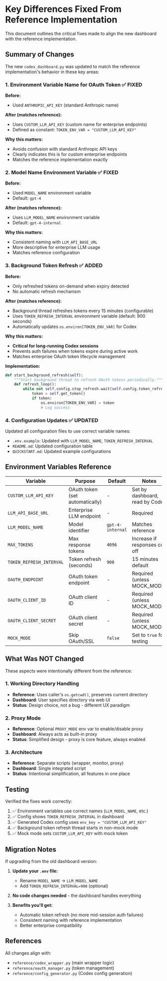 # Key Differences Fixed From Reference Implementation

This document outlines the critical fixes made to align the new dashboard with the reference implementation.

## Summary of Changes

The new `codex_dashboard.py` was updated to match the reference implementation's behavior in these key areas:

### 1. Environment Variable Name for OAuth Token ✅ FIXED

**Before:**
- Used `ANTHROPIC_API_KEY` (standard Anthropic name)

**After (matches reference):**
- Uses `CUSTOM_LLM_API_KEY` (custom name for enterprise endpoints)
- Defined as constant: `TOKEN_ENV_VAR = "CUSTOM_LLM_API_KEY"`

**Why this matters:**
- Avoids confusion with standard Anthropic API keys
- Clearly indicates this is for custom enterprise endpoints
- Matches the reference implementation exactly

### 2. Model Name Environment Variable ✅ FIXED

**Before:**
- Used `MODEL_NAME` environment variable
- Default: `gpt-4`

**After (matches reference):**
- Uses `LLM_MODEL_NAME` environment variable
- Default: `gpt-4-internal`

**Why this matters:**
- Consistent naming with `LLM_API_BASE_URL`
- More descriptive for enterprise LLM usage
- Matches reference configuration

### 3. Background Token Refresh ✅ ADDED

**Before:**
- Only refreshed tokens on-demand when expiry detected
- No automatic refresh mechanism

**After (matches reference):**
- Background thread refreshes tokens every 15 minutes (configurable)
- Uses `TOKEN_REFRESH_INTERVAL` environment variable (default: 900 seconds)
- Automatically updates `os.environ[TOKEN_ENV_VAR]` for Codex

**Why this matters:**
- **Critical for long-running Codex sessions**
- Prevents auth failures when tokens expire during active work
- Matches enterprise OAuth token lifecycle management

**Implementation:**
```python
def start_background_refresh(self):
    """Start background thread to refresh OAuth tokens periodically."""
    def refresh_loop():
        while not self.config.stop_refresh.wait(self.config.token_refresh_interval):
            token = self.get_token()
            if token:
                os.environ[TOKEN_ENV_VAR] = token
                # Log success
```

### 4. Configuration Updates ✅ UPDATED

Updated all configuration files to use correct variable names:

- `.env.example`: Updated with `LLM_MODEL_NAME`, `TOKEN_REFRESH_INTERVAL`
- `README.md`: Updated configuration table
- `QUICKSTART.md`: Updated example configurations

## Environment Variables Reference

| Variable | Purpose | Default | Notes |
|----------|---------|---------|-------|
| `CUSTOM_LLM_API_KEY` | OAuth token (set automatically) | - | Set by dashboard, read by Codex |
| `LLM_API_BASE_URL` | Enterprise LLM endpoint | - | Required |
| `LLM_MODEL_NAME` | Model identifier | `gpt-4-internal` | Matches reference |
| `MAX_TOKENS` | Max response tokens | `4096` | Increase if responses cut off |
| `TOKEN_REFRESH_INTERVAL` | Token refresh (seconds) | `900` | 15 minutes default |
| `OAUTH_ENDPOINT` | OAuth token endpoint | - | Required (unless MOCK_MODE) |
| `OAUTH_CLIENT_ID` | OAuth client ID | - | Required (unless MOCK_MODE) |
| `OAUTH_CLIENT_SECRET` | OAuth client secret | - | Required (unless MOCK_MODE) |
| `MOCK_MODE` | Skip OAuth/SSL | `false` | Set to `true` for testing |

## What Was NOT Changed

These aspects were intentionally different from the reference:

### 1. Working Directory Handling
- **Reference**: Uses caller's `os.getcwd()`, preserves current directory
- **Dashboard**: User specifies directory via web UI
- **Status**: Design choice, not a bug - different UX paradigm

### 2. Proxy Mode
- **Reference**: Optional `PROXY_MODE` env var to enable/disable proxy
- **Dashboard**: Always acts as built-in proxy
- **Status**: Simplified design - proxy is core feature, always enabled

### 3. Architecture
- **Reference**: Separate scripts (wrapper, monitor, proxy)
- **Dashboard**: Single integrated script
- **Status**: Intentional simplification, all features in one place

## Testing

Verified the fixes work correctly:

1. ✅ Environment variables use correct names (`LLM_MODEL_NAME`, etc.)
2. ✅ Config shows `TOKEN_REFRESH_INTERVAL` in dashboard
3. ✅ Generated Codex config uses `env_key = "CUSTOM_LLM_API_KEY"`
4. ✅ Background token refresh thread starts in non-mock mode
5. ✅ Mock mode sets `CUSTOM_LLM_API_KEY` with mock token

## Migration Notes

If upgrading from the old dashboard version:

1. **Update your `.env` file:**
   - Rename `MODEL_NAME` → `LLM_MODEL_NAME`
   - Add `TOKEN_REFRESH_INTERVAL=900` (optional)

2. **No code changes needed** - the dashboard handles everything

3. **Benefits you'll get:**
   - Automatic token refresh (no more mid-session auth failures)
   - Consistent naming with reference implementation
   - Better enterprise compatibility

## References

All changes align with:
- `reference/codex_wrapper.py` (main wrapper logic)
- `reference/oauth_manager.py` (token management)
- `reference/config_generator.py` (Codex config generation)
